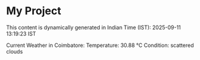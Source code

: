 # My Project

This content is dynamically generated in Indian Time (IST): 2025-09-11 13:19:23 IST


Current Weather in Coimbatore:
Temperature: 30.88 °C
Condition: scattered clouds
